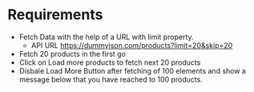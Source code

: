 # Requirements

- Fetch Data with the help of a URL with limit property.
    - API URL https://dummyjson.com/products?limit=20&skip=20
- Fetch 20 products in the first go
- Click on Load more products to fetch next 20 products
- Disbale Load More Button after fetching of 100 elements and show a message below that you have reached to 100 products.

